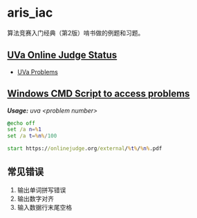 # aris_iac

算法竞赛入门经典（第2版）啃书做的例题和习题。

## [UVa Online Judge Status](https://onlinejudge.org/index.php?option=com_onlinejudge&Itemid=15)
* [UVa Problems](https://onlinejudge.org/index.php?option=com_onlinejudge&Itemid=8&category=1)

## [Windows CMD Script to access problems](https://github.com/garywei944/eva_bin/blob/master/dos/uva.bat)
***Usage:** uva &lt;problem number&gt;*
```bat
@echo off
set /a n=%1
set /a t=%n%/100

start https://onlinejudge.org/external/%t%/%n%.pdf
```

## 常见错误
1. 输出单词拼写错误
2. 输出数字对齐
3. 输入数据行末尾空格
